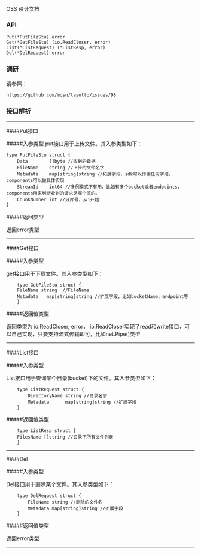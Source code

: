 OSS 设计文档

### API

```
Put(*PutFileStu) error
Get(*GetFileStu) (io.ReadCloser, error)
List(*ListRequest) (*ListResp, error)
Del(*DelRequest) error
```

### 调研

请参照：

```
https://github.com/mosn/layotto/issues/98
```

### 接口解析

---

####Put接口

#####入参类型
put接口用于上传文件。其入参类型如下：

```
type PutFileStu struct {
	Data        []byte //收到的数据
	FileName    string //上传的文件名字
	Metadata    map[string]string //拓展字段，sdk可以传输任何字段，components可以做具体实现
	StreamId    int64 //多例模式下有用，比如有多个bucket或者endpoints，components用来判断收到的请求是哪个流的。
	ChunkNumber int //分片号，从1开始
}

```
#####返回类型

返回error类型

----

####Get接口

#####入参类型

get接口用于下载文件。其入参类型如下：

```
    type GetFileStu struct {
    FileName string  //FileName
    Metadata   map[string]string //扩展字段，比如bucketName，endpoint等
    }
```
#####返回值类型

返回类型为 io.ReadCloser, error， io.ReadCloser实现了read和write接口，可以自己实现，只要支持流式传输即可，比如net.Pipe()类型

---

####List接口

#####入参类型

List接口用于查询某个目录(bucket)下的文件。其入参类型如下：

```
    type ListRequest struct {
        DirectoryName string //目录名字
        Metadata      map[string]string //扩展字段
    }
```
#####返回值类型

```
    type ListResp struct {
    FilesName []string //目录下所有文件列表
    }
```
---

####Del

#####入参类型

Del接口用于删除某个文件。其入参类型如下：

```
    type DelRequest struct {
        FileName string //删除的文件名
        Metadata map[string]string //扩展字段
    }
```

#####返回值类型

返回error类型

---